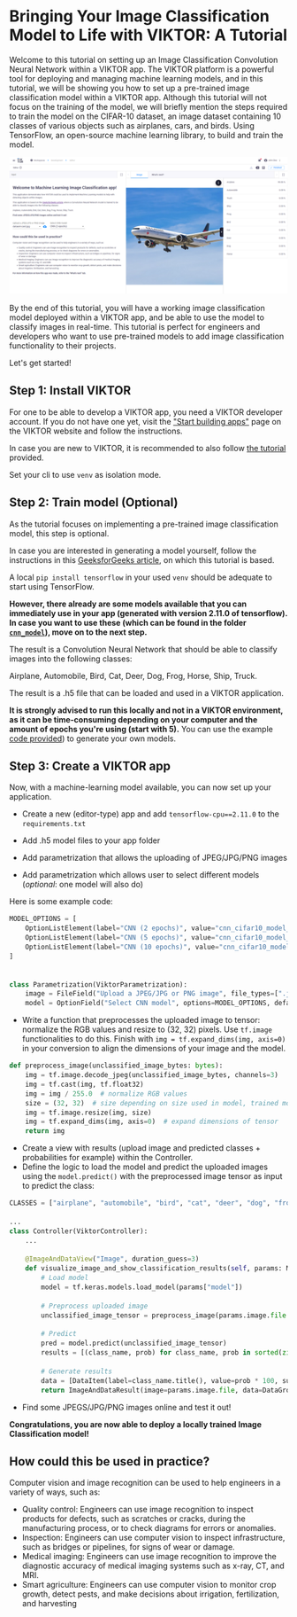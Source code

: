 # Bringing Your Image Classification Model to Life with VIKTOR: A Tutorial

Welcome to this tutorial on setting up an Image Classification Convolution Neural Network within a VIKTOR app. 
The VIKTOR platform is a powerful tool for deploying and managing machine learning models, and in this tutorial, 
we will be showing you how to set up a pre-trained image classification model within a VIKTOR app. Although this 
tutorial will not focus on the training of the model, we will briefly mention the steps required to train the model 
on the CIFAR-10 dataset, an image dataset containing 10 classes of various objects such as airplanes, cars, 
and birds. Using TensorFlow, an open-source machine learning library, to build and train the model.

![Preview of app](./resources/cover_image.png)

By the end of this tutorial, you will have a working image classification model deployed within a VIKTOR app, 
and be able to use the model to classify images in real-time. This tutorial is perfect for engineers and developers 
who want to use pre-trained models to add image classification functionality to their projects.

Let's get started!

## Step 1: Install VIKTOR
For one to be able to develop a VIKTOR app, you need a VIKTOR developer account. If you do not have one yet, visit the 
["Start building apps"](https://www.viktor.ai/start-building-apps) page on the VIKTOR website and follow the 
instructions.

In case you are new to VIKTOR, it is recommended to also follow [the tutorial](https://docs.viktor.ai/docs/getting-started/create-first-app) 
provided.

Set your cli to use `venv` as isolation mode.

## Step 2: Train model (Optional)
As the tutorial focuses on implementing a pre-trained image classification model, this step is optional.

In case you are interested in generating a model yourself, follow the instructions in this 
[GeeksforGeeks article](https://www.geeksforgeeks.org/cifar-10-image-classification-in-tensorflow/), on which this 
tutorial is based.

A local `pip install tensorflow` in your used `venv` should be adequate to start using TensorFlow.

**However, there already are some models available that you can immediately use in your app (generated with version 2.11.0 of tensorflow).
In case you want to use these (which can be found in the folder [`cnn_model`](./cnn_model/)), move on to the next step.**

The result is a Convolution Neural Network that should be able to classify images into the following classes:

Airplane, Automobile, Bird, Cat, Deer, Dog, Frog, Horse, Ship, Truck.

The result is a .h5 file that can be loaded and used in a VIKTOR application.

**It is strongly advised to run this locally and not in a VIKTOR environment, as it can be time-consuming depending 
on your computer and the amount of epochs you're using (start with 5).**
You can use the example [code provided](./cnn_model/cnn_cifar10_example.py)) to generate your own models.

## Step 3: Create a VIKTOR app
Now, with a machine-learning model available, you can now set up your application.

- Create a new (editor-type) app and add `tensorflow-cpu==2.11.0` to the `requirements.txt`
- Add .h5 model files to your app folder


- Add parametrization that allows the uploading of JPEG/JPG/PNG images
- Add parametrization which allows user to select different models (_optional_: one model will also do)

Here is some example code:

```python
MODEL_OPTIONS = [
    OptionListElement(label="CNN (2 epochs)", value="cnn_cifar10_model_2_epochs.h5"),
    OptionListElement(label="CNN (5 epochs)", value="cnn_cifar10_model_5_epochs.h5"),
    OptionListElement(label="CNN (10 epochs)", value="cnn_cifar10_model_10_epochs.h5"),
]


class Parametrization(ViktorParametrization):
    image = FileField("Upload a JPEG/JPG or PNG image", file_types=[".jpeg", ".jpg", ".png"])
    model = OptionField("Select CNN model", options=MODEL_OPTIONS, default=MODEL_OPTIONS[0].value)
```


- Write a function that preprocesses the uploaded image to tensor: normalize the RGB values and resize to (32, 32) pixels. 
Use `tf.image` functionalities to do this. Finish with `img = tf.expand_dims(img, axis=0)` in your conversion to align the dimensions of your image and the model.
```python
def preprocess_image(unclassified_image_bytes: bytes):
    img = tf.image.decode_jpeg(unclassified_image_bytes, channels=3)
    img = tf.cast(img, tf.float32)
    img = img / 255.0  # normalize RGB values
    size = (32, 32)  # size depending on size used in model, trained model is 32 x 32 pixels
    img = tf.image.resize(img, size)
    img = tf.expand_dims(img, axis=0)  # expand dimensions of tensor
    return img
```


- Create a view with results (upload image and predicted classes + probabilities for example) within the Controller. 
- Define the logic to load the model and predict the uploaded images using the `model.predict()` with the preprocessed 
image tensor as input to predict the class:
```python
CLASSES = ["airplane", "automobile", "bird", "cat", "deer", "dog", "frog", "horse", "ship", "truck"]

...
class Controller(ViktorController):
    ...

    @ImageAndDataView("Image", duration_guess=3)
    def visualize_image_and_show_classification_results(self, params: Munch, **kwargs) -> ImageAndDataResult:
        # Load model
        model = tf.keras.models.load_model(params["model"])
    
        # Preprocess uploaded image
        unclassified_image_tensor = preprocess_image(params.image.file.getvalue_binary())
    
        # Predict
        pred = model.predict(unclassified_image_tensor)
        results = [(class_name, prob) for class_name, prob in sorted(zip(CLASSES, pred.tolist()[0]), key=lambda x: x[1], reverse=True)]
    
        # Generate results
        data = [DataItem(label=class_name.title(), value=prob * 100, suffix="%", number_of_decimals=2) for class_name, prob in results]
        return ImageAndDataResult(image=params.image.file, data=DataGroup(*data))
```
- Find some JPEGS/JPG/PNG images online and test it out!



**Congratulations, you are now able to deploy a locally trained Image Classification model!**

## How could this be used in practice?
Computer vision and image recognition can be used to help engineers in a variety of ways, such as:
- Quality control: Engineers can use image recognition to inspect products for defects, such as scratches or cracks, 
during the manufacturing process, or to check diagrams for errors or anomalies.
- Inspection: Engineers can use computer vision to inspect infrastructure, such as bridges or pipelines, for signs of 
wear or damage.
- Medical imaging: Engineers can use image recognition to improve the diagnostic accuracy of medical imaging systems 
such as x-ray, CT, and MRI.
- Smart agriculture: Engineers can use computer vision to monitor crop growth, detect pests, and make decisions about 
irrigation, fertilization, and harvesting
